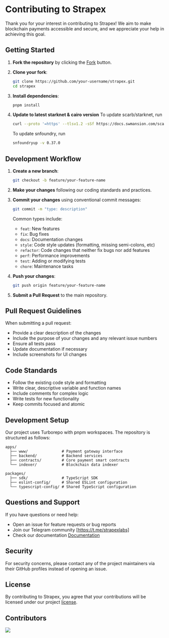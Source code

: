 # Contributing to Strapex

Thank you for your interest in contributing to Strapex! We aim to make blockchain payments accessible and secure, and we appreciate your help in achieving this goal.

## Getting Started

1. **Fork the repository** by clicking the [Fork](https://github.com/strapexlabs/strapex/fork) button.

2. **Clone your fork**:

   ```bash
   git clone https://github.com/your-username/strapex.git
   cd strapex
   ```

3. **Install dependencies**:

   ```bash
   pnpm install
   ```

4. **Update to latest starknet & cairo version**
   To update scarb/starknet, run
   ```bash
   curl --proto '=https' --tlsv1.2 -sSf https://docs.swmansion.com/scarb/install.sh | sh -s -- -v 2.9.4
   ```
   To update snfoundry, run
   ```bash
   snfoundryup -v 0.37.0
   ```

## Development Workflow

1. **Create a new branch**:

   ```bash
   git checkout -b feature/your-feature-name
   ```

2. **Make your changes** following our coding standards and practices.

3. **Commit your changes** using conventional commit messages:

   ```bash
   git commit -m "type: description"
   ```

   Common types include:

   - `feat`: New features
   - `fix`: Bug fixes
   - `docs`: Documentation changes
   - `style`: Code style updates (formatting, missing semi-colons, etc)
   - `refactor`: Code changes that neither fix bugs nor add features
   - `perf`: Performance improvements
   - `test`: Adding or modifying tests
   - `chore`: Maintenance tasks

4. **Push your changes**:

   ```bash
   git push origin feature/your-feature-name
   ```

5. **Submit a Pull Request** to the main repository.

## Pull Request Guidelines

When submitting a pull request:

- Provide a clear description of the changes
- Include the purpose of your changes and any relevant issue numbers
- Ensure all tests pass
- Update documentation if necessary
- Include screenshots for UI changes

## Code Standards

- Follow the existing code style and formatting
- Write clear, descriptive variable and function names
- Include comments for complex logic
- Write tests for new functionality
- Keep commits focused and atomic

## Development Setup

Our project uses Turborepo with pnpm workspaces. The repository is structured as follows:

```
apps/
  ├── www/               # Payment gateway interface
  ├── backend/           # Backend services
  ├── contracts/         # Core payment smart contracts
  └── indexer/           # Blockchain data indexer

packages/
  ├── sdk/               # TypeScript SDK
  ├── eslint-config/     # Shared ESLint configuration
  └── typescript-config/ # Shared TypeScript configuration
```

## Questions and Support

If you have questions or need help:

- Open an issue for feature requests or bug reports
- Join our Telegram community [https://t.me/strapexlabs]
- Check our documentation [Documentation](README)

## Security

For security concerns, please contact any of the project maintainers via their GitHub profiles instead of opening an issue.

## License

By contributing to Strapex, you agree that your contributions will be licensed under our project [license](LICENSE).

## Contributors

<a href="https://github.com/StrapexLabs/strapex/graphs/contributors">
  <img src="https://contrib.rocks/image?repo=StrapexLabs/strapex" />
</a>

